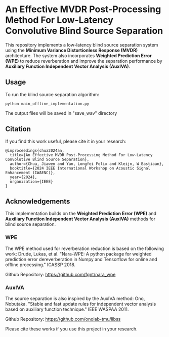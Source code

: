 # An Effective MVDR Post-Processing Method For Low-Latency Convolutive Blind Source Separation
This repository implements a low-latency blind source separation system using the **Minimum Variance Distortionless Response (MVDR)** architecture. The system also incorporates **Weighted Prediction Error (WPE)** to reduce reverberation and improve the separation performance by **Auxiliary Function Independent Vector Analysis (AuxIVA)**.

## Usage
To run the blind source separation algorithm:

```
python main_offline_implementation.py
```

The output files will be saved in "save_wav" directory

## Citation
If you find this work useful, please cite it in your research:

```
@inproceedings{chua2024an,
  title={An Effective MVDR Post-Processing Method For Low-Latency Convolutive Blind Source Separation},
  author={Chua, Jiawen and Yan, Longfei Felix and Kleijn, W Bastiaan},
  booktitle={2024 IEEE International Workshop on Acoustic Signal Enhancement (IWAENC)},
  year={2024},
  organization={IEEE}
}
```

## Acknowledgements
This implementation builds on the **Weighted Prediction Error (WPE)** and **Auxiliary Function Independent Vector Analysis (AuxIVA)** methods for blind source separation.

### WPE
The WPE method used for reverberation reduction is based on the following work:
Drude, Lukas, et al. "Nara-WPE: A python package for weighted prediction error dereverberation in Numpy and Tensorflow for online and offline processing." ICASSP 2018.

Github Repository: https://github.com/fgnt/nara_wpe

### AuxIVA
The source separation is also inspired by the AuxIVA method:
Ono, Nobutaka. "Stable and fast update rules for independent vector analysis based on auxiliary function technique." IEEE WASPAA 2011.

Github Repository: https://github.com/onolab-tmu/libss

Please cite these works if you use this project in your research.
